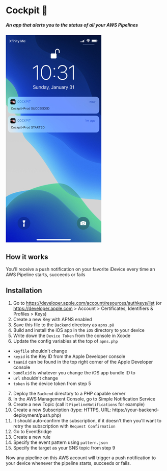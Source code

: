 # Cockpit 🚁
##### An app that alerts you to the status of all your AWS Pipelines

![Screenshot](screenshot.jpg)

## How it works
You'll receive a push notification on your favorite iDevice every time an AWS Pipeline starts, succeeds or fails

## Installation
1. Go to https://developer.apple.com/account/resources/authkeys/list (or https://developer.apple.com > Account > Certificates, Identifiers & Profiles > Keys)
2. Create a new Key with APNS enabled
3. Save this file to the `Backend` directory as `apns.p8`
4. Build and install the iOS app in the `iOS` directory to your device
5. Write down the `Device Token` from the console in Xcode
6. Update the config variables at the top of `apns.php`
  - `keyfile` shouldn't change
  - `keyid` is the Key ID from the Apple Developer console
  - `teamid` can be found in the top right corner of the Apple Developer console
  - `bundleid` is whatever you change the iOS app bundle ID to
  - `url` shouldn't change
  - `token` is the device token from step 5
7. Deploy the `Backend` directory to a PHP capable server
8. In the AWS Management Console, go to Simple Notification Service
9. Create a new Topic (call it `PipelineNotifications` for example)
10. Create a new Subscription (type: HTTPS, URL: https://your-backend-deployment/push.php)
11. It should auto-confirm the subscription, if it doesn't then you'll want to retry the subscription with `Request Confirmation`
12. Go to EventBridge
13. Create a new rule
14. Specify the event pattern using `pattern.json`
15. Specify the target as your SNS topic from step 9

Now any pipeline on this AWS account will trigger a push notification to your device whenever the pipeline starts, succeeds or fails.